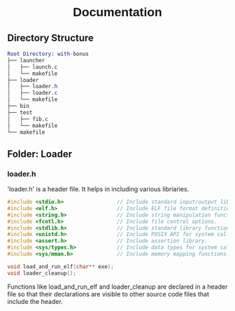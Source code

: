 <div align="center">
  <h1 style="font-family: 'Helvetica', sans-serif;">Documentation</h1>
</div>

## Directory Structure

``` mathematica
Root Directory: with-bonus
├── launcher
│   ├── launch.c
│   └── makefile
├── loader
│   ├── loader.h
│   ├── loader.c
│   └── makefile
├── bin
├── test
│   ├── fib.c
│   └── makefile
└── makefile

```
## Folder: Loader
### loader.h

'loader.h' is a header file. It helps in including various libriaries.
``` C
#include <stdio.h>                 // Include standard input/output library.
#include <elf.h>                   // Include ELF file format definitions.
#include <string.h>                // Include string manipulation functions.
#include <fcntl.h>                 // Include file control options.
#include <stdlib.h>                // Include standard library functions.
#include <unistd.h>                // Include POSIX API for system calls.
#include <assert.h>                // Include assertion library.
#include <sys/types.h>             // Include data types for system calls.
#include <sys/mman.h>              // Include memory mapping functions.

void load_and_run_elf(char** exe);
void loader_cleanup();
```

Functions like load_and_run_elf and loader_cleanup are declared in a header file so that their declarations are visible to other source code files that include the header. 

